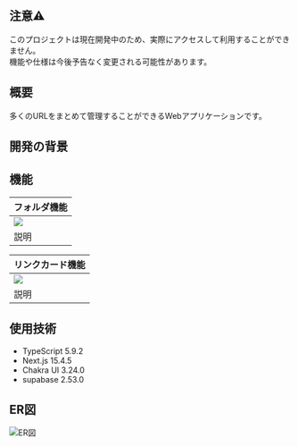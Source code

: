 ## 注意⚠️
このプロジェクトは現在開発中のため、実際にアクセスして利用することができません。<br>
機能や仕様は今後予告なく変更される可能性があります。

## 概要
多くのURLをまとめて管理することができるWebアプリケーションです。

## 開発の背景

## 機能
| フォルダ機能 |
| --- |
| ![](https://github.com/user-attachments/assets/584fa1b4-ed6d-4296-a6e8-41fd8d019232) |
| 説明 |

| リンクカード機能 |
 | --- |
 | ![](https://github.com/user-attachments/assets/fd8d48ca-be9c-468e-8e51-316446d94d90) |
 | 説明 |
 
## 使用技術
- TypeScript 5.9.2
- Next.js 15.4.5
- Chakra UI 3.24.0
- supabase 2.53.0

## ER図
![ER図](https://github.com/user-attachments/assets/372b7a6e-9564-406a-ac26-dc8e24721a85)
